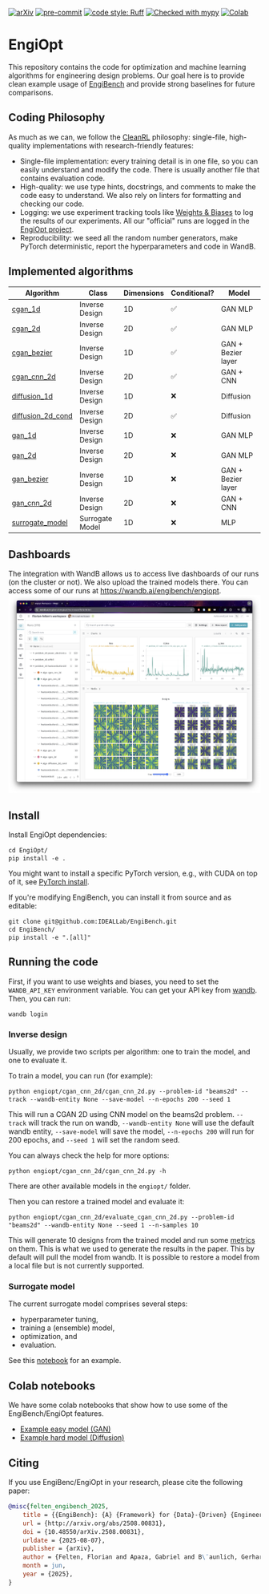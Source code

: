 [![arXiv](https://img.shields.io/badge/arXiv-2508.00831-b31b1b.svg)](https://arxiv.org/abs/2508.00831)
[![pre-commit](https://img.shields.io/badge/pre--commit-enabled-brightgreen?logo=pre-commit&logoColor=white)](https://pre-commit.com/)
[![code style: Ruff](
    https://img.shields.io/endpoint?url=https://raw.githubusercontent.com/astral-sh/ruff/main/assets/badge/v2.json)](
    https://github.com/astral-sh/ruff)
[![Checked with mypy](http://www.mypy-lang.org/static/mypy_badge.svg)](http://mypy-lang.org/)
[![Colab](https://colab.research.google.com/assets/colab-badge.svg)](https://colab.research.google.com/github/IDEALLab/EngiOpt/blob/main/example_easy_model.ipynb)

# EngiOpt

This repository contains the code for optimization and machine learning algorithms for engineering design problems. Our goal here is to provide clean example usage of [EngiBench](https://github.com/IDEALLab/EngiBench) and provide strong baselines for future comparisons.

## Coding Philosophy
As much as we can, we follow the [CleanRL](https://github.com/vwxyzjn/cleanrl) philosophy: single-file, high-quality implementations with research-friendly features:
* Single-file implementation: every training detail is in one file, so you can easily understand and modify the code. There is usually another file that contains evaluation code.
* High-quality: we use type hints, docstrings, and comments to make the code easy to understand. We also rely on linters for formatting and checking our code.
* Logging: we use experiment tracking tools like [Weights & Biases](https://wandb.ai/site) to log the results of our experiments. All our "official" runs are logged in the [EngiOpt project](https://wandb.ai/engibench/engiopt).
* Reproducibility: we seed all the random number generators, make PyTorch deterministic, report the hyperparameters and code in WandB.

## Implemented algorithms


**Algorithm** | **Class** | **Dimensions** | **Conditional?** | **Model**
--- | --- | --- | --- | ---
[cgan_1d](engiopt/cgan_1d/) | Inverse Design | 1D | ✅ | GAN MLP
[cgan_2d](engiopt/cgan_2d/) | Inverse Design | 2D | ✅ | GAN MLP
[cgan_bezier](engiopt/cgan_bezier/) | Inverse Design | 1D | ✅ | GAN + Bezier layer
[cgan_cnn_2d](engiopt/cgan_cnn_2d/) | Inverse Design | 2D | ✅ | GAN + CNN
[diffusion_1d](engiopt/diffusion_1d/) | Inverse Design | 1D | ❌ | Diffusion
[diffusion_2d_cond](engiopt/diffusion_2d_cond/) | Inverse Design | 2D | ✅ | Diffusion
[gan_1d](engiopt/gan_1d/) | Inverse Design | 1D | ❌ | GAN MLP
[gan_2d](engiopt/gan_2d/) | Inverse Design | 2D | ❌ | GAN MLP
[gan_bezier](engiopt/gan_bezier/) | Inverse Design | 1D | ❌ | GAN + Bezier layer
[gan_cnn_2d](engiopt/gan_cnn_2d/) | Inverse Design | 2D | ❌ | GAN + CNN
[surrogate_model](engiopt/surrogate_model/) | Surrogate Model | 1D | ❌ | MLP

## Dashboards
The integration with WandB allows us to access live dashboards of our runs (on the cluster or not). We also upload the trained models there. You can access some of our runs at https://wandb.ai/engibench/engiopt.
<img src="imgs/wandb_dashboard.png" alt="WandB dashboards"/>


## Install
Install EngiOpt dependencies:
```
cd EngiOpt/
pip install -e .
```

You might want to install a specific PyTorch version, e.g., with CUDA on top of it, see [PyTorch install](https://pytorch.org/get-started/locally/).

If you're modifying EngiBench, you can install it from source and as editable:
```
git clone git@github.com:IDEALLab/EngiBench.git
cd EngiBench/
pip install -e ".[all]"
```

## Running the code

First, if you want to use weights and biases, you need to set the `WANDB_API_KEY` environment variable. You can get your API key from [wandb](https://wandb.ai/site). Then, you can run:
```
wandb login
```

### Inverse design
Usually, we provide two scripts per algorithm: one to train the model, and one to evaluate it.

To train a model, you can run (for example):

```
python engiopt/cgan_cnn_2d/cgan_cnn_2d.py --problem-id "beams2d" --track --wandb-entity None --save-model --n-epochs 200 --seed 1
```

This will run a CGAN 2D using CNN model on the beams2d problem. `--track` will track the run on wandb, `--wandb-entity None` will use the default wandb entity, `--save-model` will save the model, `--n-epochs 200` will run for 200 epochs, and `--seed 1` will set the random seed.

You can always check the help for more options:
```
python engiopt/cgan_cnn_2d/cgan_cnn_2d.py -h
```

There are other available models in the `engiopt/` folder.

Then you can restore a trained model and evaluate it:

```
python engiopt/cgan_cnn_2d/evaluate_cgan_cnn_2d.py --problem-id "beams2d" --wandb-entity None --seed 1 --n-samples 10
```
This will generate 10 designs from the trained model and run some [metrics](https://github.com/IDEALLab/EngiOpt/blob/main/engiopt/metrics.py) on them. This is what we used to generate the results in the paper. This by default will pull the model from wandb. It is possible to restore a model from a local file but is not currently supported.

### Surrogate model

The current surrogate model comprises several steps:
- hyperparameter tuning,
- training a (ensemble) model,
- optimization, and
- evaluation.

See this [notebook](https://github.com/IDEALLab/EngiOpt/blob/main/engiopt/surrogate_model/case_study_pe_notebook.ipynb) for an example.




## Colab notebooks
We have some colab notebooks that show how to use some of the EngiBench/EngiOpt features.
* [Example easy model (GAN)](https://colab.research.google.com/github/IDEALLab/EngiOpt/blob/main/example_easy_model.ipynb)
* [Example hard model (Diffusion)](https://colab.research.google.com/github/IDEALLab/EngiOpt/blob/main/example_hard_model.ipynb)


## Citing

If you use EngiBenc/EngiOpt in your research, please cite the following paper:

```bibtex
@misc{felten_engibench_2025,
	title = {{EngiBench}: {A} {Framework} for {Data}-{Driven} {Engineering} {Design} {Research}},
	url = {http://arxiv.org/abs/2508.00831},
	doi = {10.48550/arXiv.2508.00831},
	urldate = {2025-08-07},
	publisher = {arXiv},
	author = {Felten, Florian and Apaza, Gabriel and B\¨aunlich, Gerhard and Diniz, Cashen and Dong, Xuliang and Drake, Arthur and Habibi, Milad and Hoffman, Nathaniel J. and Keeler, Matthew and Massoudi, Soheyl and VanGessel, Francis G. and Fuge, Mark},
	month = jun,
	year = {2025},
}
```
